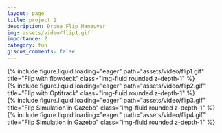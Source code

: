 ```yaml
---
layout: page
title: project 2
description: Drone Flip Maneuver
img: assets/video/flip1.gif
importance: 2
category: fun
giscus_comments: false
---
```




<div class="row">
    <div class="col-sm mt-3 mt-md-0">
        {% include figure.liquid loading="eager" path="assets/video/flip1.gif" title="Flip with flowdeck" class="img-fluid rounded z-depth-1" %}
    </div>

</div>

<div class="row">
 <div class="col-sm mt-3 mt-md-0">
        {% include figure.liquid loading="eager" path="assets/video/flip2.gif" title="Flip with Optitrack" class="img-fluid rounded z-depth-1" %}
    </div>
</div>

<div class="row">
 <div class="col-sm mt-3 mt-md-0">
        {% include figure.liquid loading="eager" path="assets/video/flip3.gif" title="Flip Simulation in Gazebo" class="img-fluid rounded z-depth-1" %}
    </div>
</div>


<div class="row">
    <div class="col-sm mt-3 mt-md-0">
        {% include figure.liquid loading="eager" path="assets/video/flip4.gif" title="Flip Simulation in Gazebo" class="img-fluid rounded z-depth-1" %}
    </div>
</div>
